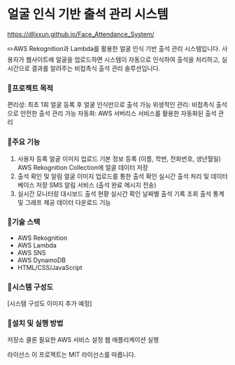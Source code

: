 
# 얼굴 인식 기반 출석 관리 시스템

https://dllxxun.github.io/Face_Attendance_System/

✏️AWS Rekognition과 Lambda를 활용한 얼굴 인식 기반 출석 관리 시스템입니다.
사용자가 웹사이트에 얼굴을 업로드하면 시스템이 자동으로 인식하여 출석을 처리하고, 실시간으로 결과를 알려주는 비접촉식 출석 관리 솔루션입니다.

### 📍프로젝트 목적
편리성: 최초 1회 얼굴 등록 후 얼굴 인식만으로 출석 가능
위생적인 관리: 비접촉식 출석으로 안전한 출석 관리 가능
자동화: AWS 서버리스 서비스를 활용한 자동화된 출석 관리

### 📍주요 기능
1. 사용자 등록
얼굴 이미지 업로드
기본 정보 등록 (이름, 학번, 전화번호, 생년월일)
AWS Rekognition Collection에 얼굴 데이터 저장
2. 출석 확인 및 알림
얼굴 이미지 업로드를 통한 출석 확인
실시간 출석 처리 및 데이터베이스 저장
SMS 알림 서비스 (출석 완료 메시지 전송)
3. 실시간 모니터링 대시보드
출석 현황 실시간 확인
날짜별 출석 기록 조회
출석 통계 및 그래프 제공
데이터 다운로드 기능

### 📍기술 스택
- AWS Rekognition
- AWS Lambda
- AWS SNS
- AWS DynamoDB
- HTML/CSS/JavaScript

### 📍시스템 구성도
[시스템 구성도 이미지 추가 예정]

### 📍설치 및 실행 방법
저장소 클론
필요한 AWS 서비스 설정
웹 애플리케이션 실행

라이선스
이 프로젝트는 MIT 라이선스를 따릅니다.



